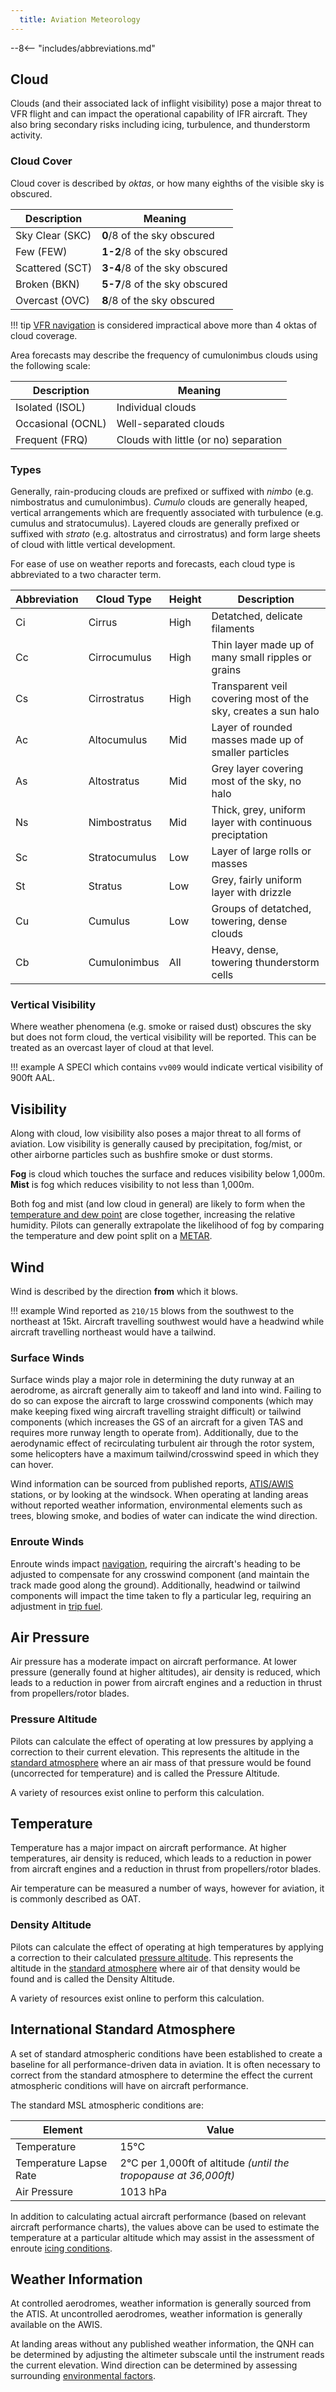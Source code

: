 ```yaml
---
  title: Aviation Meteorology
---
```


--8<-- "includes/abbreviations.md"

## Cloud
Clouds (and their associated lack of inflight visibility) pose a major threat to VFR flight and can impact the operational capability of IFR aircraft. They also bring secondary risks including icing, turbulence, and thunderstorm activity.

### Cloud Cover
Cloud cover is described by *oktas*, or how many eighths of the visible sky is obscured.

| Description | Meaning |
| ---- | ---- |
| Sky Clear (SKC) | **0**/8 of the sky obscured |
| Few (FEW) | **1-2**/8 of the sky obscured |
| Scattered (SCT) | **3-4**/8 of the sky obscured |
| Broken (BKN) | **5-7**/8 of the sky obscured |
| Overcast (OVC) | **8**/8 of the sky obscured |

!!! tip
    [VFR navigation](../navigation/vfrnavigation.md) is considered impractical above more than 4 oktas of cloud coverage.

Area forecasts may describe the frequency of cumulonimbus clouds using the following scale:

| Description | Meaning |
| ---- | ---- |
| Isolated (ISOL) | Individual clouds |
| Occasional (OCNL) | Well-separated clouds |
| Frequent (FRQ) | Clouds with little (or no) separation |

### Types
Generally, rain-producing clouds are prefixed or suffixed with *nimbo* (e.g. nimbostratus and cumulonimbus). *Cumulo* clouds are generally heaped, vertical arrangements which are frequently associated with turbulence (e.g. cumulus and stratocumulus). Layered clouds are generally prefixed or suffixed with *strato* (e.g. altostratus and cirrostratus) and form large sheets of cloud with little vertical development.

For ease of use on weather reports and forecasts, each cloud type is abbreviated to a two character term.

| Abbreviation | Cloud Type | Height | Description |
| --- | --- | --- | --- |
| Ci | Cirrus | High | Detatched, delicate filaments |
| Cc | Cirrocumulus | High | Thin layer made up of many small ripples or grains |
| Cs | Cirrostratus | High | Transparent veil covering most of the sky, creates a sun halo |
| Ac | Altocumulus | Mid | Layer of rounded masses made up of smaller particles |
| As | Altostratus | Mid | Grey layer covering most of the sky, no halo |
| Ns | Nimbostratus | Mid | Thick, grey, uniform layer with continuous preciptation |
| Sc | Stratocumulus | Low | Layer of large rolls or masses |
| St | Stratus | Low | Grey, fairly uniform layer with drizzle |
| Cu | Cumulus | Low | Groups of detatched, towering, dense clouds |
| Cb | Cumulonimbus | All | Heavy, dense, towering thunderstorm cells |

### Vertical Visibility
Where weather phenomena (e.g. smoke or raised dust) obscures the sky but does not form cloud, the vertical visibility will be reported. This can be treated as an overcast layer of cloud at that level.

!!! example
    A SPECI which contains `vv009` would indicate vertical visibility of 900ft AAL.

## Visibility
Along with cloud, low visibility also poses a major threat to all forms of aviation. Low visibility is generally caused by precipitation, fog/mist, or other airborne particles such as bushfire smoke or dust storms.

**Fog** is cloud which touches the surface and reduces visibility below 1,000m. **Mist** is fog which reduces visibility to not less than 1,000m.

Both fog and mist (and low cloud in general) are likely to form when the [temperature and dew point](#temperature) are close together, increasing the relative humidity. Pilots can generally extrapolate the likelihood of fog by comparing the temperature and dew point split on a [METAR](./forecastsandreports.md#metar).

## Wind
Wind is described by the direction **from** which it blows.

!!! example
    Wind reported as `210/15` blows from the southwest to the northeast at 15kt. Aircraft travelling southwest would have a headwind while aircraft travelling northeast would have a tailwind.

### Surface Winds
Surface winds play a major role in determining the duty runway at an aerodrome, as aircraft generally aim to takeoff and land into wind. Failing to do so can expose the aircraft to large crosswind components (which may make keeping fixed wing aircraft travelling straight difficult) or tailwind components (which increases the GS of an aircraft for a given TAS and requires more runway length to operate from). Additionally, due to the aerodynamic effect of recirculating turbulent air through the rotor system, some helicopters have a maximum tailwind/crosswind speed in which they can hover.

Wind information can be sourced from published reports, [ATIS/AWIS](#weather-information) stations, or by looking at the windsock. When operating at landing areas without reported weather information, environmental elements such as trees, blowing smoke, and bodies of water can indicate the wind direction.

### Enroute Winds
Enroute winds impact [navigation](../navigation/vfrnavigation.md), requiring the aircraft's heading to be adjusted to compensate for any crosswind component (and maintain the track made good along the ground). Additionally, headwind or tailwind components will impact the time taken to fly a particular leg, requiring an adjustment in [trip fuel](../flight-planning/fuelplanning.md#trip-fuel).

## Air Pressure
Air pressure has a moderate impact on aircraft performance. At lower pressure (generally found at higher altitudes), air density is reduced, which leads to a reduction in power from aircraft engines and a reduction in thrust from propellers/rotor blades.

### Pressure Altitude
Pilots can calculate the effect of operating at low pressures by applying a correction to their current elevation. This represents the altitude in the [standard atmosphere](#international-standard-atmosphere) where an air mass of that pressure would be found (uncorrected for temperature) and is called the Pressure Altitude. 

A variety of resources exist online to perform this calculation.

## Temperature
Temperature has a major impact on aircraft performance. At higher temperatures, air density is reduced, which leads to a reduction in power from aircraft engines and a reduction in thrust from propellers/rotor blades.

Air temperature can be measured a number of ways, however for aviation, it is commonly described as OAT.

### Density Altitude
Pilots can calculate the effect of operating at high temperatures by applying a correction to their calculated [pressure altitude](#pressure-altitude). This represents the altitude in the [standard atmosphere](#international-standard-atmosphere) where air of that density would be found and is called the Density Altitude. 

A variety of resources exist online to perform this calculation.

## International Standard Atmosphere
A set of standard atmospheric conditions have been established to create a baseline for all performance-driven data in aviation. It is often necessary to correct from the standard atmosphere to determine the effect the current atmospheric conditions will have on aircraft performance.

The standard MSL atmospheric conditions are:

| Element | Value |
| --- | --- |
| Temperature | 15°C |
| Temperature Lapse Rate | 2°C per 1,000ft of altitude *(until the tropopause at 36,000ft)* |
| Air Pressure | 1013 hPa |

In addition to calculating actual aircraft performance (based on relevant aircraft performance charts), the values above can be used to estimate the temperature at a particular altitude which may assist in the assessment of enroute [icing conditions](./hazards.md#icing).

## Weather Information
At controlled aerodromes, weather information is generally sourced from the ATIS. At uncontrolled aerodromes, weather information is generally available on the AWIS.

At landing areas without any published weather information, the QNH can be determined by adjusting the altimeter subscale until the instrument reads the current elevation. Wind direction can be determined by assessing surrounding [environmental factors](#surface-winds).
